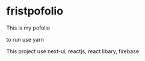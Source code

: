 # fristpofolio
This is my pofolio


to run use yarn 

This project use next-ui, reactjs, react libary, firebase
